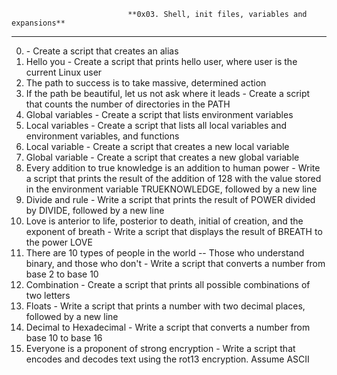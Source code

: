                               **0x03. Shell, init files, variables and expansions**
-----------------------------------------------------------------------------------------------------------------
0. <o>  - Create a script that creates an alias
1. Hello you - Create a script that prints hello user, where user is the current Linux user
2. The path to success is to take massive, determined action
3. If the path be beautiful, let us not ask where it leads - Create a script that counts the number of directories in the PATH
4. Global variables - Create a script that lists environment variables
5. Local variables  - Create a script that lists all local variables and environment variables, and functions
6. Local variable   - Create a script that creates a new local variable
7. Global variable  - Create a script that creates a new global variable
8. Every addition to true knowledge is an addition to human power - Write a script that prints the result of the addition of 128 with the value stored in the environment variable TRUEKNOWLEDGE, followed by a new line
9. Divide and rule  - Write a script that prints the result of POWER divided by DIVIDE, followed by a new line
10. Love is anterior to life, posterior to death, initial of creation, and the exponent of breath
                    - Write a script that displays the result of BREATH to the power LOVE
11. There are 10 types of people in the world -- Those who understand binary, and those who don't - Write a script that converts a number from base 2 to base 10
12. Combination - Create a script that prints all possible combinations of two letters
13. Floats      - Write a script that prints a number with two decimal places, followed by a new line
14. Decimal to Hexadecimal - Write a script that converts a number from base 10 to base 16
15. Everyone is a proponent of strong encryption - Write a script that encodes and decodes text using the rot13 encryption. Assume ASCII

